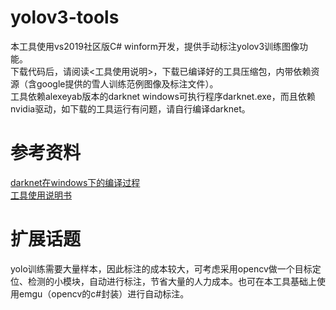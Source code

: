 # yolov3-tools
本工具使用vs2019社区版C# winform开发，提供手动标注yolov3训练图像功能。<br />
下载代码后，请阅读<工具使用说明>，下载已编译好的工具压缩包，内带依赖资源（含google提供的雪人训练范例图像及标注文件）。<br />
工具依赖alexeyab版本的darknet windows可执行程序darknet.exe，而且依赖nvidia驱动，如下载的工具运行有问题，请自行编译darknet。<br />

# 参考资料
[darknet在windows下的编译过程](doc/yolov3-train-tutorial.pdf)<br />
[工具使用说明书](https://henreash.blog.csdn.net/article/details/104602718)

# 扩展话题
yolo训练需要大量样本，因此标注的成本较大，可考虑采用opencv做一个目标定位、检测的小模块，自动进行标注，节省大量的人力成本。也可在本工具基础上使用emgu（opencv的c#封装）进行自动标注。
